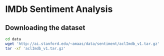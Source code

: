 # IMDb Sentiment Analysis

## Downloading the dataset

```bash
cd data
wget 'http://ai.stanford.edu/~amaas/data/sentiment/aclImdb_v1.tar.gz'
tar -xf 'aclImdb_v1.tar.gz'
```
